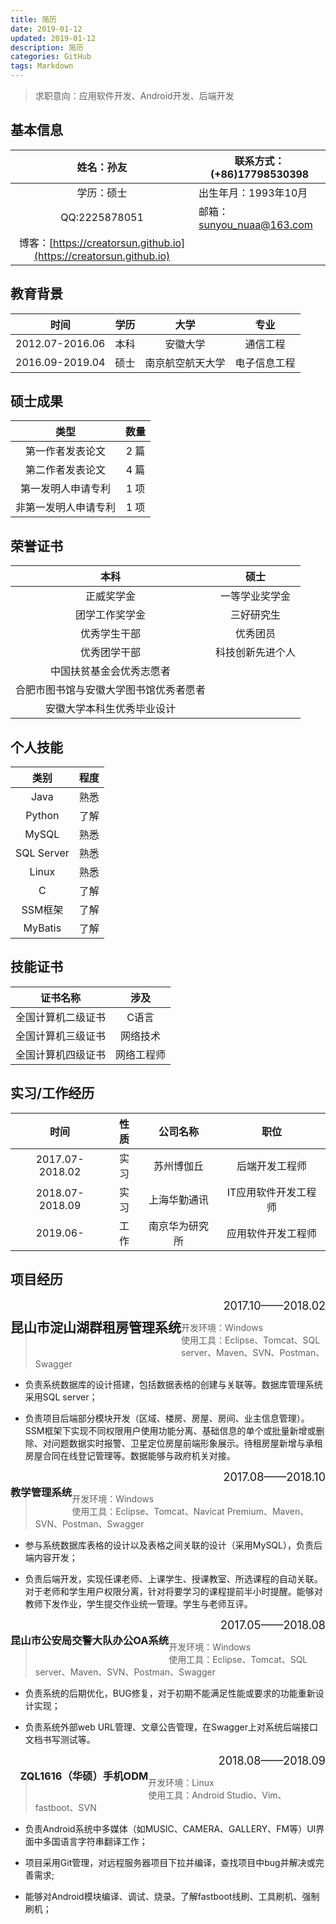 ```yaml
---
title: 简历
date: 2019-01-12
updated: 2019-01-12
description: 简历
categories: GitHub
tags: Markdown
---
```




> 求职意向：应用软件开发、Android开发、后端开发



## 基本信息

|                          姓名：孙友                          | 联系方式：(+86)17798530398                                |
| :----------------------------------------------------------: | --------------------------------------------------------- |
|                          学历：硕士                          | 出生年月：1993年10月                                      |
|                        QQ:2225878051                         | 邮箱：[sunyou_nuaa@163.com](https://creatorsun.github.io) |
| 博客：[https://creatorsun.github.io](https://creatorsun.github.io) |                                                           |



## 教育背景

|      时间       | 学历 |       大学       |     专业     |
| :-------------: | :--: | :--------------: | :----------: |
| 2012.07-2016.06 | 本科 |     安徽大学     |   通信工程   |
| 2016.09-2019.04 | 硕士 | 南京航空航天大学 | 电子信息工程 |



## 硕士成果

|         类型         | 数量 |
| :------------------: | :--: |
|   第一作者发表论文   | 2 篇 |
|   第二作者发表论文   | 4 篇 |
|  第一发明人申请专利  | 1 项 |
| 非第一发明人申请专利 | 1 项 |



## 荣誉证书

|                  本科                  |       硕士       |
| :------------------------------------: | :--------------: |
|               正威奖学金               |  一等学业奖学金  |
|             团学工作奖学金             |    三好研究生    |
|              优秀学生干部              |     优秀团员     |
|              优秀团学干部              | 科技创新先进个人 |
|        中国扶贫基金会优秀志愿者        |                  |
| 合肥市图书馆与安徽大学图书馆优秀者愿者 |                  |
|       安徽大学本科生优秀毕业设计       |                  |



## 个人技能

|    类别    | 程度 |
| :--------: | :--: |
|    Java    | 熟悉 |
|   Python   | 了解 |
|   MySQL    | 熟悉 |
| SQL Server | 熟悉 |
|   Linux    | 熟悉 |
|     C      | 了解 |
|  SSM框架   | 了解 |
|  MyBatis   | 了解 |



## 技能证书

|      证书名称      |    涉及    |
| :----------------: | :--------: |
| 全国计算机二级证书 |   C语言    |
| 全国计算机三级证书 |  网络技术  |
| 全国计算机四级证书 | 网络工程师 |



## 实习/工作经历

|      时间       | 性质 |    公司名称    |         职位         |
| :-------------: | :--: | :------------: | :------------------: |
| 2017.07-2018.02 | 实习 |   苏州博伽丘   |    后端开发工程师    |
| 2018.07-2018.09 | 实习 |  上海华勤通讯  | IT应用软件开发工程师 |
|    2019.06-     | 工作 | 南京华为研究所 |  应用软件开发工程师  |



## 项目经历

<h2 style="float:left;">昆山市淀山湖群租房管理系统</h2><div style="text-align: right"><font size = "4">2017.10——2018.02</font></div>

> 开发环境：Windows<br>使用工具：Eclipse、Tomcat、SQL server、Maven、SVN、Postman、Swagger

- 负责系统数据库的设计搭建，包括数据表格的创建与关联等。数据库管理系统采用SQL server；

- 负责项目后端部分模块开发（区域、楼房、房屋、房间、业主信息管理）。SSM框架下实现不同权限用户使用功能分离、基础信息的单个或批量新增或删除、对问题数据实时报警、卫星定位房屋前端形象展示。待租房屋新增与承租房屋合同在线登记管理等。数据能够与政府机关对接。


<h3 style="float:left;">教学管理系统</h3><div style="text-align: right"><font size = "4">2017.08——2018.10</font></div>

> 开发环境：Windows<br>使用工具：Eclipse、Tomcat、Navicat Premium、Maven、SVN、Postman、Swagger

- 参与系统数据库表格的设计以及表格之间关联的设计（采用MySQL），负责后端内容开发；

- 负责后端开发，实现任课老师、上课学生、授课教室、所选课程的自动关联。对于老师和学生用户权限分离，针对将要学习的课程提前半小时提醒。能够对教师下发作业，学生提交作业统一管理。学生与老师互评。


<h3 style="float:left;">昆山市公安局交警大队办公OA系统</h3><div style="text-align: right"><font size = "4">2017.05——2018.08</font></div>

> 开发环境：Windows<br>使用工具：Eclipse、Tomcat、SQL server、Maven、SVN、Postman、Swagger

- 负责系统的后期优化，BUG修复，对于初期不能满足性能或要求的功能重新设计实现；

- 负责系统外部web URL管理、文章公告管理，在Swagger上对系统后端接口文档书写测试等。


<h3 style="float:left;">&nbsp;&nbsp;&nbsp;&nbsp;ZQL1616（华硕）手机ODM</h3><div style="text-align: right"><font size = "4">2018.08——2018.09</font></div>

> 开发环境：Linux<br>使用工具：Android Studio、Vim、fastboot、SVN

- 负责Android系统中多媒体（如MUSIC、CAMERA、GALLERY、FM等）UI界面中多国语言字符串翻译工作；

- 项目采用Git管理，对远程服务器项目下拉并编译，查找项目中bug并解决或完善需求;

- 能够对Android模块编译、调试、烧录。了解fastboot线刷、工具刷机、强制刷机；


